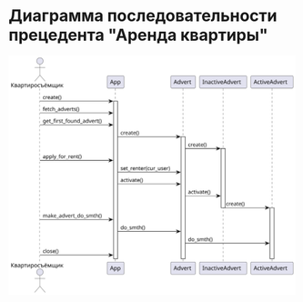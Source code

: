 # Диаграмма последовательности прецедента "Аренда квартиры"

![sequence_diagram](/assets/plantuml/rentflat_sequence_diagram.svg)

<!--
```plantuml
@startuml

actor Квартиросъёмщик

Квартиросъёмщик -> App : create()
activate App
Квартиросъёмщик -> App : fetch_adverts()
Квартиросъёмщик -> App : get_first_found_advert()
App -> Advert : create()
activate Advert
Advert -> InactiveAdvert : create()
activate InactiveAdvert
Квартиросъёмщик -> App : apply_for_rent()
App -> Advert : set_renter(cur_user)
App -> Advert : activate()
Advert -> InactiveAdvert : activate()
InactiveAdvert -> ActiveAdvert : create()
deactivate InactiveAdvert 
activate ActiveAdvert
Квартиросъёмщик -> App : make_advert_do_smth()
App -> Advert : do_smth()
Advert -> ActiveAdvert : do_smth()
Квартиросъёмщик -> App : close()

@enduml
```
-->
